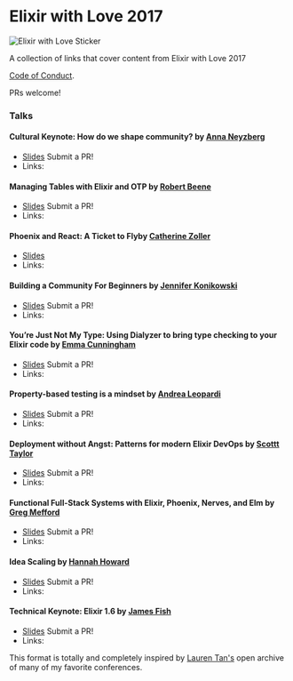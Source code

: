 # Elixir with Love 2017

![Elixir with Love Sticker](https://i.imgur.com/k5ohbWe.png)

A collection of links that cover content from Elixir with Love 2017

[Code of Conduct](https://www.elixir-with-love.com/conduct).

PRs welcome!

### Talks

#### Cultural Keynote: How do we shape community? by [Anna Neyzberg](https://twitter.com/aneyzb)
- [Slides]() Submit a PR!
- Links:

#### Managing Tables with Elixir and OTP by [Robert Beene](https://twitter.com/robert_beene)
- [Slides]() Submit a PR!
- Links:
  

#### Phoenix and React: A Ticket to Flyby [Catherine Zoller](http://twitter.com/mojo_cathy)
- [Slides](https://gitpitch.com/cathyzoller/ticket_to_fly)
- Links:

#### Building a Community For Beginners by [Jennifer Konikowski](https://github.com/jmkoni)
- [Slides]() Submit a PR!
- Links:

#### You’re Just Not My Type: Using Dialyzer to bring type checking to your Elixir code by [Emma Cunningham](https://twitter.com/emmatcu)
- [Slides]() Submit a PR!
- Links:

#### Property-based testing is a mindset by [Andrea Leopardi](https://twitter.com/whatyouhide)
- [Slides]() Submit a PR!
- Links:

#### Deployment without Angst: Patterns for modern Elixir DevOps by [Scottt Taylor](https://twitter.com/staylorwr)
- [Slides]() Submit a PR!
- Links:

#### Functional Full-Stack Systems with Elixir, Phoenix, Nerves, and Elm by [Greg Mefford](https://twitter.com/ferggo)
- [Slides]() Submit a PR!
- Links:

#### Idea Scaling by [Hannah Howard](https://twitter.com/techgirlwonder)
- [Slides]() Submit a PR!
- Links:

#### Technical Keynote: Elixir 1.6 by [James Fish](https://github.com/fishcakez)
- [Slides]() Submit a PR!
- Links:

This format is totally and completely inspired by [Lauren Tan's](https://twitter.com/sugarpirate_) open archive of many of my favorite conferences.
